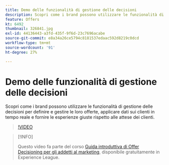 ```yaml
---
title: Demo delle funzionalità di gestione delle decisioni
description: Scopri come i brand possono utilizzare le funzionalità di gestione delle decisioni per definire e gestire le loro offerte, applicare dati sui clienti in tempo reale e fornire le esperienze giuste rispetto alle attese dei clienti.
feature: Offers
kt: 6492
thumbnail: 326841.jpg
exl-id: 44136443-a3fd-435f-9f6d-23c7696acabe
source-git-commit: e8a34a26ce5794c8181537edaac592d8219c0dcd
workflow-type: tm+mt
source-wordcount: '91'
ht-degree: 27%

---
```


# Demo delle funzionalità di gestione delle decisioni

Scopri come i brand possono utilizzare le funzionalità di gestione delle decisioni per definire e gestire le loro offerte, applicare dati sui clienti in tempo reale e fornire le esperienze giuste rispetto alle attese dei clienti.

>[!VIDEO](https://video.tv.adobe.com/v/326841?quality=12&learn=on)

>[!INFO]
>
> Questo video fa parte del corso [Guida introduttiva di Offer Decisioning per gli addetti al marketing](https://experienceleague.adobe.com/?recommended=ExperiencePlatform-U-1-2020.1.offerdecisioning), disponibile gratuitamente in Experience League.
